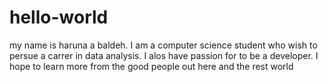 # hello-world

my name is haruna a baldeh. I am a computer science student who wish to persue a carrer in data analysis. I alos have passion for to be a developer. I hope to learn more from the good people out here and the rest world
